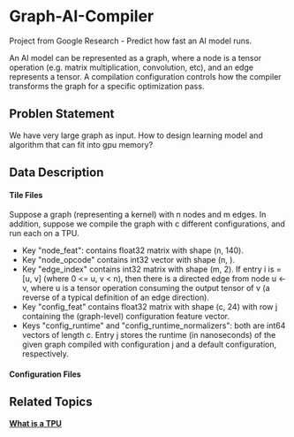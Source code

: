 # Graph-AI-Compiler
Project from Google Research - Predict how fast an AI model runs.

An AI model can be represented as a graph, where a node is a tensor operation (e.g. matrix multiplication, convolution, etc), and an edge represents a tensor. A compilation configuration controls how the compiler transforms the graph for a specific optimization pass.

## Problen Statement 

We have very large graph as input. How to design learning model and algorithm that can fit into gpu memory? 

## Data Description

#### Tile Files

Suppose a graph (representing a kernel) with n nodes and m edges. In addition, suppose we compile the graph with c different configurations, and run each on a TPU.
- Key "node_feat": contains float32 matrix with shape (n, 140).
- Key "node_opcode" contains int32 vector with shape (n, ). 
- Key "edge_index" contains int32 matrix with shape (m, 2). If entry i is = [u, v] (where 0 <= u, v < n), then there is a directed edge from node u <- v, where u is a tensor operation consuming the output tensor of v (a reverse of a typical definition of an edge direction).
- Key "config_feat" contains float32 matrix with shape (c, 24) with row j containing the (graph-level) configuration feature vector.
- Keys "config_runtime" and "config_runtime_normalizers": both are int64 vectors of length c. Entry j stores the runtime (in nanoseconds) of the given graph compiled with configuration j and a default configuration, respectively.

#### Configuration Files



## Related Topics
[**What is a TPU**](https://jax.readthedocs.io/en/latest/pallas/tpu.html#what-is-a-tpu)

